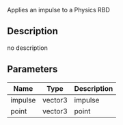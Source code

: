 Applies an impulse to a Physics RBD



## Description
no description
## Parameters

<table>
<thead>
	<tr>
		<th>Name</th>
		<th>Type</th>
		<th>Description</th>
	</tr>
</thead>
<tr>
	<td>impulse</td>
	<td><div class='bg-blue-800 px-2 py-px text-white rounded-sm'>vector3</div></td>
	<td>impulse</td>
</tr>
<tr>
	<td>point</td>
	<td><div class='bg-blue-800 px-2 py-px text-white rounded-sm'>vector3</div></td>
	<td>point</td>
</tr>
</table>